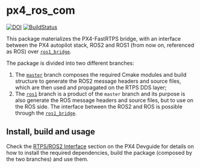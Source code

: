 # px4_ros_com
[![DOI](https://zenodo.org/badge/142936318.svg)](https://zenodo.org/badge/latestdoi/142936318)
 [![BuildStatus](https://travis-ci.com/PX4/px4_ros_com.svg?token=wyo8gnJf2urtswRL6tUy&branch=master)](https://travis-ci.com/PX4/px4_ros_com)

This package materializes the PX4-FastRTPS bridge, with an interface between the PX4 autopilot stack, ROS2 and ROS1 (from now on, referenced as ROS) over [`ros1_bridge`](https://github.com/ros2/ros1_bridge).

The package is divided into two different branches:

1. The [`master`](https://github.com/PX4/px4_ros_com/tree/master) branch composes the required Cmake modules and build structure to generate the ROS2 message headers and source files, which are then used and propagated on the RTPS DDS layer;
2. The [`ros1`](https://github.com/PX4/px4_ros_com/tree/ros1) branch is a product of the `master` branch and its purpose is also generate the ROS message headers and source files, but to use on the ROS side. The interface between the ROS2 and ROS is possible through the [`ros1_bridge`](https://github.com/ros2/ros1_bridge).

## Install, build and usage

Check the [RTPS/ROS2 Interface](https://dev.px4.io/en/middleware/micrortps.html) section on the PX4 Devguide for details on how to install the required dependencies, build the package (composed by the two branches) and use them.
